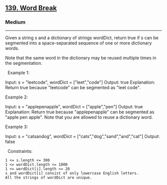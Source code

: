 <h2><a href="https://leetcode.com/problems/word-break/">139. Word Break</a></h2><h3>Medium</h3><hr>Given a string s and a dictionary of strings wordDict, return true if s can be segmented into a space-separated sequence of one or more dictionary words.

Note that the same word in the dictionary may be reused multiple times in the segmentation.

 
Example 1:

Input: s = "leetcode", wordDict = ["leet","code"]
Output: true
Explanation: Return true because "leetcode" can be segmented as "leet code".


Example 2:

Input: s = "applepenapple", wordDict = ["apple","pen"]
Output: true
Explanation: Return true because "applepenapple" can be segmented as "apple pen apple".
Note that you are allowed to reuse a dictionary word.


Example 3:

Input: s = "catsandog", wordDict = ["cats","dog","sand","and","cat"]
Output: false


 
Constraints:


	1 <= s.length <= 300
	1 <= wordDict.length <= 1000
	1 <= wordDict[i].length <= 20
	s and wordDict[i] consist of only lowercase English letters.
	All the strings of wordDict are unique.

